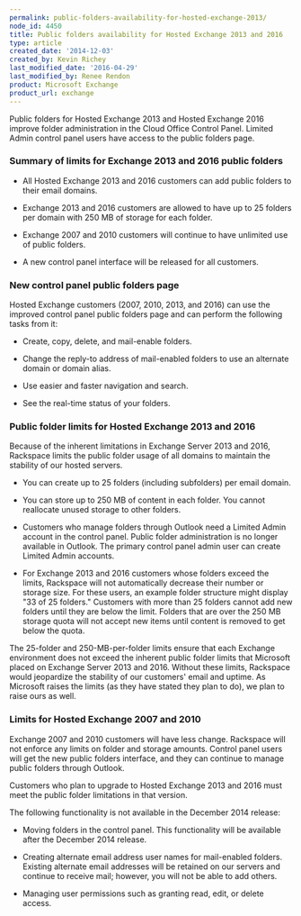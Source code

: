 ```yaml
---
permalink: public-folders-availability-for-hosted-exchange-2013/
node_id: 4450
title: Public folders availability for Hosted Exchange 2013 and 2016
type: article
created_date: '2014-12-03'
created_by: Kevin Richey
last_modified_date: '2016-04-29'
last_modified_by: Renee Rendon
product: Microsoft Exchange
product_url: exchange
---
```


Public folders for Hosted Exchange 2013 and Hosted Exchange 2016 improve folder administration in the Cloud Office Control Panel. Limited Admin control panel users have access to the public folders page.

### Summary of limits for Exchange 2013 and 2016 public folders

- All Hosted Exchange 2013 and 2016 customers can add public folders to their email domains.

- Exchange 2013 and 2016 customers are allowed to have up to 25 folders per domain with 250 MB of storage for each folder.

- Exchange 2007 and 2010 customers will continue to have unlimited use of public folders.

- A new control panel interface will be released for all customers.

### New control panel public folders page

Hosted Exchange customers (2007, 2010, 2013, and 2016) can use the improved control panel public folders page and can perform the following tasks from it:

- Create, copy, delete, and mail-enable folders.

- Change the reply-to address of mail-enabled folders to use an alternate domain or domain alias.

- Use easier and faster navigation and search.

- See the real-time status of your folders.

### Public folder limits for Hosted Exchange 2013 and 2016

Because of the inherent limitations in Exchange Server 2013 and 2016, Rackspace limits the public folder usage of all domains to maintain the stability of our hosted servers.

- You can create up to 25 folders (including subfolders) per email domain.

- You can store up to 250 MB of content in each folder. You cannot reallocate unused storage to other folders.

- Customers who manage folders through Outlook need a Limited Admin account in the control panel. Public folder administration is no longer available in Outlook. The primary control panel admin user can create Limited Admin accounts.

- For Exchange 2013 and 2016 customers whose folders exceed the limits, Rackspace will not automatically decrease their number or storage size. For these users, an example folder structure might display "33 of 25 folders." Customers with more than 25 folders cannot add new folders until they are below the limit. Folders that are over the 250 MB storage quota will not accept new items until content is removed to get below the quota.

The 25-folder and 250-MB-per-folder limits ensure that each Exchange environment does not exceed the inherent public folder limits that Microsoft placed on Exchange Server 2013 and 2016. Without these limits, Rackspace would jeopardize the stability of our customers' email and uptime. As Microsoft raises the limits (as they have stated they plan to do), we plan to raise ours as well.

### Limits for Hosted Exchange 2007 and 2010

Exchange 2007 and 2010 customers will have less change. Rackspace will not enforce any limits on folder and storage amounts. Control panel users will get the new public folders interface, and they can continue to manage public folders through Outlook.

Customers who plan to upgrade to Hosted Exchange 2013 and 2016 must meet the public folder limitations in that version.

The following functionality is not available in the December 2014 release:

- Moving folders in the control panel. This functionality will be available after the December 2014 release.

- Creating alternate email address user names for mail-enabled folders. Existing alternate email addresses will be retained on our servers and continue to receive mail; however, you will not be able to add others.

- Managing user permissions such as granting read, edit, or delete access.
